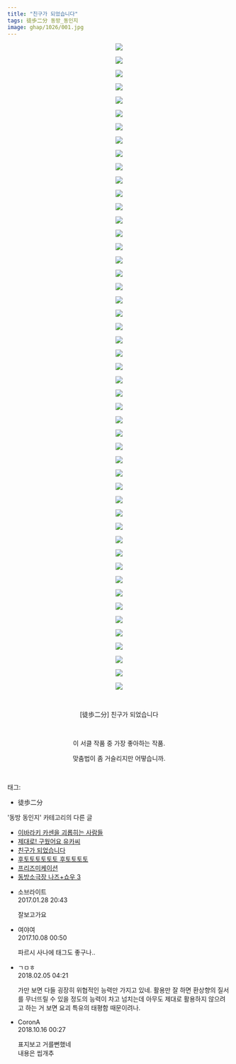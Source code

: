 ```yaml
---
title: "친구가 되었습니다"
tags: 徒歩二分 동방_동인지
image: ghap/1026/001.jpg
---
```

<div class="article">
<p style="text-align: center; clear: none; float: none;"><img src="{{ site.nasurl }}/ghap/1026/001.jpg"/></p>
<p style="text-align: center; clear: none; float: none;"><img src="{{ site.nasurl }}/ghap/1026/002.jpg"/></p>
<p style="text-align: center; clear: none; float: none;"><img src="{{ site.nasurl }}/ghap/1026/003.jpg"/></p>
<p style="text-align: center; clear: none; float: none;"><img src="{{ site.nasurl }}/ghap/1026/004.jpg"/></p>
<p style="text-align: center; clear: none; float: none;"><img src="{{ site.nasurl }}/ghap/1026/005.jpg"/></p>
<p style="text-align: center; clear: none; float: none;"><img src="{{ site.nasurl }}/ghap/1026/006.jpg"/></p>
<p style="text-align: center; clear: none; float: none;"><img src="{{ site.nasurl }}/ghap/1026/007.jpg"/></p>
<p style="text-align: center; clear: none; float: none;"><img src="{{ site.nasurl }}/ghap/1026/008.jpg"/></p>
<p style="text-align: center; clear: none; float: none;"><img src="{{ site.nasurl }}/ghap/1026/009.jpg"/></p>
<p style="text-align: center; clear: none; float: none;"><img src="{{ site.nasurl }}/ghap/1026/010.jpg"/></p>
<p style="text-align: center; clear: none; float: none;"><img src="{{ site.nasurl }}/ghap/1026/011.jpg"/></p>
<p style="text-align: center; clear: none; float: none;"><img src="{{ site.nasurl }}/ghap/1026/012.jpg"/></p>
<p style="text-align: center; clear: none; float: none;"><img src="{{ site.nasurl }}/ghap/1026/013.jpg"/></p>
<p style="text-align: center; clear: none; float: none;"><img src="{{ site.nasurl }}/ghap/1026/014.jpg"/></p>
<p style="text-align: center; clear: none; float: none;"><img src="{{ site.nasurl }}/ghap/1026/015.jpg"/></p>
<p style="text-align: center; clear: none; float: none;"><img src="{{ site.nasurl }}/ghap/1026/016.jpg"/></p>
<p style="text-align: center; clear: none; float: none;"><img src="{{ site.nasurl }}/ghap/1026/017.jpg"/></p>
<p style="text-align: center; clear: none; float: none;"><img src="{{ site.nasurl }}/ghap/1026/018.jpg"/></p>
<p style="text-align: center; clear: none; float: none;"><img src="{{ site.nasurl }}/ghap/1026/019.jpg"/></p>
<p style="text-align: center; clear: none; float: none;"><img src="{{ site.nasurl }}/ghap/1026/020.jpg"/></p>
<p style="text-align: center; clear: none; float: none;"><img src="{{ site.nasurl }}/ghap/1026/021.jpg"/></p>
<p style="text-align: center; clear: none; float: none;"><img src="{{ site.nasurl }}/ghap/1026/022.jpg"/></p>
<p style="text-align: center; clear: none; float: none;"><img src="{{ site.nasurl }}/ghap/1026/023.jpg"/></p>
<p style="text-align: center; clear: none; float: none;"><img src="{{ site.nasurl }}/ghap/1026/024.jpg"/></p>
<p style="text-align: center; clear: none; float: none;"><img src="{{ site.nasurl }}/ghap/1026/025.jpg"/></p>
<p style="text-align: center; clear: none; float: none;"><img src="{{ site.nasurl }}/ghap/1026/026.jpg"/></p>
<p style="text-align: center; clear: none; float: none;"><img src="{{ site.nasurl }}/ghap/1026/027.jpg"/></p>
<p style="text-align: center; clear: none; float: none;"><img src="{{ site.nasurl }}/ghap/1026/028.jpg"/></p>
<p style="text-align: center; clear: none; float: none;"><img src="{{ site.nasurl }}/ghap/1026/029.jpg"/></p>
<p style="text-align: center; clear: none; float: none;"><img src="{{ site.nasurl }}/ghap/1026/030.jpg"/></p>
<p style="text-align: center; clear: none; float: none;"><img src="{{ site.nasurl }}/ghap/1026/031.jpg"/></p>
<p style="text-align: center; clear: none; float: none;"><img src="{{ site.nasurl }}/ghap/1026/032.jpg"/></p>
<p style="text-align: center; clear: none; float: none;"><img src="{{ site.nasurl }}/ghap/1026/033.jpg"/></p>
<p style="text-align: center; clear: none; float: none;"><img src="{{ site.nasurl }}/ghap/1026/034.jpg"/></p>
<p style="text-align: center; clear: none; float: none;"><img src="{{ site.nasurl }}/ghap/1026/035.jpg"/></p>
<p style="text-align: center; clear: none; float: none;"><img src="{{ site.nasurl }}/ghap/1026/036.jpg"/></p>
<p style="text-align: center; clear: none; float: none;"><img src="{{ site.nasurl }}/ghap/1026/037.jpg"/></p>
<p style="text-align: center; clear: none; float: none;"><img src="{{ site.nasurl }}/ghap/1026/038.jpg"/></p>
<p style="text-align: center; clear: none; float: none;"><img src="{{ site.nasurl }}/ghap/1026/039.jpg"/></p>
<p style="text-align: center; clear: none; float: none;"><img src="{{ site.nasurl }}/ghap/1026/040.jpg"/></p>
<p style="text-align: center; clear: none; float: none;"><img src="{{ site.nasurl }}/ghap/1026/041.jpg"/></p>
<p style="text-align: center; clear: none; float: none;"><img src="{{ site.nasurl }}/ghap/1026/042.jpg"/></p>
<p style="text-align: center; clear: none; float: none;"><img src="{{ site.nasurl }}/ghap/1026/043.jpg"/></p>
<p style="text-align: center; clear: none; float: none;"><img src="{{ site.nasurl }}/ghap/1026/044.jpg"/></p>
<p style="text-align: center; clear: none; float: none;"><img src="{{ site.nasurl }}/ghap/1026/045.jpg"/></p>
<p style="text-align: center; clear: none; float: none;"><img src="{{ site.nasurl }}/ghap/1026/046.jpg"/></p>
<p style="text-align: center; clear: none; float: none;"><img src="{{ site.nasurl }}/ghap/1026/047.jpg"/></p>
<p style="text-align: center; clear: none; float: none;"><img src="{{ site.nasurl }}/ghap/1026/048.jpg"/></p>
<p style="text-align: center; clear: none; float: none;"><img src="{{ site.nasurl }}/ghap/1026/049.jpg"/></p>
<p style="text-align: center; clear: none; float: none;"><br/></p>
<p style="text-align: center; clear: none; float: none;">[徒歩二分] 친구가 되었습니다</p>
<p style="text-align: center; clear: none; float: none;"><br/></p>
<p style="text-align: center; clear: none; float: none;">이 서클 작품 중 가장 좋아하는 작품.</p>
<p style="text-align: center; clear: none; float: none;">맞춤법이 좀 거슬리지만 어떻습니까.</p>
<p><br/></p>
</div><div class="tagTrail">
<p>태그: </p>
<ul>
<li>徒歩二分</li>
</ul>
</div><div class="another">
<p>'동방 동인지' 카테고리의 다른 글</p>
<ul>
<li><a href="/2016-07-23-ghap_1034">이바라키 카센을 괴롭히는 사람들</a></li>
<li><a href="/2016-07-23-ghap_1033">제대로! 구웠어요 유카씨</a></li>
<li><a href="/2016-07-23-ghap_1026">친구가 되었습니다</a></li>
<li><a href="/2016-07-23-ghap_1025">후토토토토토토 후토토토토</a></li>
<li><a href="/2016-07-23-ghap_1024">프리즈미케이션</a></li>
<li><a href="/2016-07-22-ghap_1023">동방소극장 나즈+쇼우 3</a></li>
</ul>
</div><div class="cb_module cb_fluid">
<div class="cb_wrt cb_profile">
<div class="comment">
<ul>
<li class="cb_thumb_off" id="comment14902017">
<div class="cb_comment_area">
<div class="cb_info_area">
<div class="cb_section">
<span class="cb_nick_name">소브라이트</span>
</div>
<div class="cb_section">
<span class="cb_date">2017.01.28 20:43 </span>
</div>
</div>
<div class="cb_dsc_comment">
<p class="cb_dsc">
											잘보고가요
										</p>
</div>
</div></li>
<li class="cb_thumb_off" id="comment15099541">
<div class="cb_comment_area">
<div class="cb_info_area">
<div class="cb_section">
<span class="cb_nick_name">여야여</span>
</div>
<div class="cb_section">
<span class="cb_date">2017.10.08 00:50 </span>
</div>
</div>
<div class="cb_dsc_comment">
<p class="cb_dsc">
											파르시 사나에 태그도 좋구나..
										</p>
</div>
</div></li>
<li class="cb_thumb_off" id="comment15192050">
<div class="cb_comment_area">
<div class="cb_info_area">
<div class="cb_section">
<span class="cb_nick_name">ㄱㅁㅎ</span>
</div>
<div class="cb_section">
<span class="cb_date">2018.02.05 04:21 </span>
</div>
</div>
<div class="cb_dsc_comment">
<p class="cb_dsc">
											가만 보면 다들 굉장히 위협적인 능력만 가지고 있네. 활용만 잘 하면 환상향의 질서를 무너뜨릴 수 있을 정도의 능력이 차고 넘치는데 아무도 제대로 활용하지 않으려고 하는 거 보면 요괴 특유의 태평함 때문이려나.
										</p>
</div>
</div></li>
<li class="cb_thumb_off" id="comment15356087">
<div class="cb_comment_area">
<div class="cb_info_area">
<div class="cb_section">
<span class="cb_nick_name">CoronA</span>
</div>
<div class="cb_section">
<span class="cb_date">2018.10.16 00:27 </span>
</div>
</div>
<div class="cb_dsc_comment">
<p class="cb_dsc">
											표지보고 거를뻔했네<br/>
내용은 씹개추
										</p>
</div>
</div></li>
</ul>
</div>
</div><!-- commentList close -->
</div>
<br/>
<p id="refer"></p>
<br/>
